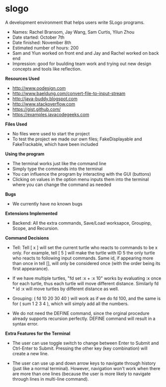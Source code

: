# slogo
A development environment that helps users write SLogo programs.

- Names: Rachel Bransom, Jay Wang, Sam Curtis, Yilun Zhou
- Date started: October 7th
- Date finished: November 8th
- Estimated number of hours: 200
- Sam and Yiun worked on front end and Jay and Rachel worked on back end
- Impression: good for buulding team work and trying out new design concepts and tools like reflection. 

**Resources Used**
- http://www.oodesign.com
- http://www.baeldung.com/convert-file-to-input-stream
- http://java-buddy.blogspot.com
- http://www.stackoverflow.com
- https://gist.github.com/
- https://examples.javacodegeeks.com

**Files Used**
- No files were used to start the project
- To test the project we made our own files; FakeDisplayable and FakeTrackable, which have been included

**Using the program**
- The terminal works just like the command line
- Simply type the commands into the terminal
- You can influence the program by interacting with the GUI (buttons)
- Clicking on values in the option menu inputs them into the terminal where you can change the command as needed

**Bugs**
- We currently have no known bugs

**Extensions Implemented**

- Backend: All the extra commands, Save/Load worksapce, Groupinp, Scope, and Recursion.


**Command Decisions**

- Tell: Tell [ x ] will set the current turtle who reacts to commands to be x only. For example, tell [ 5 ] will make the turtle with ID 5 the only turtle who reacts to following input commands. Same id, if appearing more than once in tell [], will only be considered once (with the order being its first appearance).

- If we have multiple turtles, "fd set :x + :x 10" works by evaluating :x once for each turtle, thus each turtle will move different distance. Similarly fd * id :x will move turtles by different distance as well.

- Grouping: ( fd 10 20 30 40 ) will work as if we do fd 100, and the same is for ( sum 1 2 3 4 ), which will simply add all the numbers.

- We do not need the DEFINE command, since the orginal procedure already supports recursion perfectly. DEFINE command will result in a syntax error.

**Extra Features for the Terminal**

- The user can use toggle switch to change between Enter to Submit and Ctrl-Enter to Submit. Pressing the other key (key combination) will create a new line. 

- The user can use up and down arrow keys to navigate through history (just like a normal terminal). However, navigation won't work when there are more than one lines (because the user is more likely to navigate through lines in multi-line command). 

